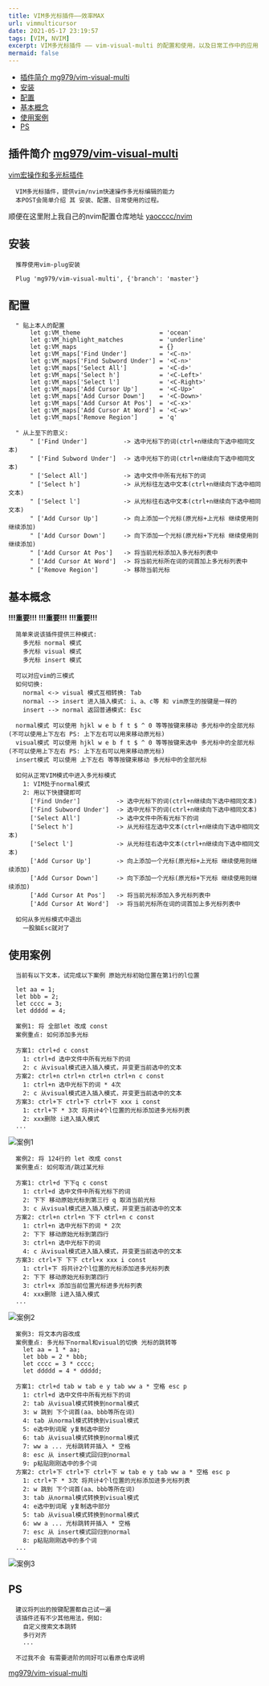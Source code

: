 ```yaml
---
title: VIM多光标插件——效率MAX
url: vimmulticursor
date: 2021-05-17 23:19:57
tags: [VIM, NVIM]
excerpt: VIM多光标插件 —— vim-visual-multi 的配置和使用，以及日常工作中的应用
mermaid: false
---
```

<!-- markdown-toc GFM -->

* [插件简介 mg979/vim-visual-multi](#插件简介-mg979vim-visual-multi)
* [安装](#安装)
* [配置](#配置)
* [基本概念](#基本概念)
* [使用案例](#使用案例)
* [PS](#ps)

<!-- markdown-toc -->

## 插件简介 [mg979/vim-visual-multi](https://github.com/mg979/vim-visual-multi)

[vim宏操作和多光标插件](https://www.bilibili.com/video/BV1uF411c7Ro/)

```plaintext
  VIM多光标插件，提供vim/nvim快速操作多光标编辑的能力
  本POST会简单介绍 其 安装、配置、日常使用的过程。
```

顺便在这里附上我自己的nvim配置仓库地址 [yaocccc/nvim](https://github.com/yaocccc/nvim)

## 安装

```plaintext
  推荐使用vim-plug安装

  Plug 'mg979/vim-visual-multi', {'branch': 'master'}
```

## 配置

```vimrc
  " 贴上本人的配置
      let g:VM_theme                      = 'ocean'
      let g:VM_highlight_matches          = 'underline'
      let g:VM_maps                       = {}
      let g:VM_maps['Find Under']         = '<C-n>'
      let g:VM_maps['Find Subword Under'] = '<C-n>'
      let g:VM_maps['Select All']         = '<C-d>'
      let g:VM_maps['Select h']           = '<C-Left>'
      let g:VM_maps['Select l']           = '<C-Right>'
      let g:VM_maps['Add Cursor Up']      = '<C-Up>'
      let g:VM_maps['Add Cursor Down']    = '<C-Down>'
      let g:VM_maps['Add Cursor At Pos']  = '<C-x>'
      let g:VM_maps['Add Cursor At Word'] = '<C-w>'
      let g:VM_maps['Remove Region']      = 'q'

  " 从上至下的意义:
      " ['Find Under']          -> 选中光标下的词(ctrl+n继续向下选中相同文本)
      " ['Find Subword Under']  -> 选中光标下的词(ctrl+n继续向下选中相同文本)
      " ['Select All']          -> 选中文件中所有光标下的词
      " ['Select h']            -> 从光标往左选中文本(ctrl+n继续向下选中相同文本)
      " ['Select l']            -> 从光标往右选中文本(ctrl+n继续向下选中相同文本)
      " ['Add Cursor Up']       -> 向上添加一个光标(原光标+上光标 继续使用则继续添加)
      " ['Add Cursor Down']     -> 向下添加一个光标(原光标+下光标 继续使用则继续添加)
      " ['Add Cursor At Pos']   -> 将当前光标添加入多光标列表中
      " ['Add Cursor At Word']  -> 将当前光标所在词的词首加上多光标列表中
      " ['Remove Region']       -> 移除当前光标
```

## 基本概念

**!!!重要!!!**
**!!!重要!!!**
**!!!重要!!!**

```plaintext
  简单来说该插件提供三种模式:
    多光标 normal 模式
    多光标 visual 模式
    多光标 insert 模式

  可以对应vim的三模式
  如何切换:
    normal <-> visual 模式互相转换: Tab
    normal --> insert 进入插入模式: i、a、c等 和 vim原生的按键是一样的
    insert --> normal 返回普通模式: Esc

  normal模式 可以使用 hjkl w e b f t $ ^ 0 等等按键来移动 多光标中的全部光标(不可以使用上下左右 PS: 上下左右可以用来移动原光标)
  visual模式 可以使用 hjkl w e b f t $ ^ 0 等等按键来选中 多光标中的全部光标(不可以使用上下左右 PS: 上下左右可以用来移动原光标)
  insert模式 可以使用 上下左右 等等按键来移动 多光标中的全部光标

  如何从正常VIM模式中进入多光标模式
    1: VIM处于normal模式
    2: 用以下快捷键即可
      ['Find Under']          -> 选中光标下的词(ctrl+n继续向下选中相同文本)
      ['Find Subword Under']  -> 选中光标下的词(ctrl+n继续向下选中相同文本)
      ['Select All']          -> 选中文件中所有光标下的词
      ['Select h']            -> 从光标往左选中文本(ctrl+n继续向下选中相同文本)
      ['Select l']            -> 从光标往右选中文本(ctrl+n继续向下选中相同文本)
      ['Add Cursor Up']       -> 向上添加一个光标(原光标+上光标 继续使用则继续添加)
      ['Add Cursor Down']     -> 向下添加一个光标(原光标+下光标 继续使用则继续添加)
      ['Add Cursor At Pos']   -> 将当前光标添加入多光标列表中
      ['Add Cursor At Word']  -> 将当前光标所在词的词首加上多光标列表中

  如何从多光标模式中退出
    一股脑Esc就对了
```

## 使用案例

```plaintext
  当前有以下文本，试完成以下案例 原始光标初始位置在第1行的l位置

  let aa = 1;
  let bbb = 2;
  let cccc = 3;
  let ddddd = 4;
```

```plaintext
  案例1: 将 全部let 改成 const
  案例重点: 如何添加多光标

  方案1: ctrl+d c const
    1: ctrl+d 选中文件中所有光标下的词
    2: c 从visual模式进入插入模式，并变更当前选中的文本
  方案2: ctrl+n ctrl+n ctrl+n ctrl+n c const
    1: ctrl+n 选中光标下的词 * 4次
    2: c 从visual模式进入插入模式，并变更当前选中的文本
  方案3: ctrl+下 ctrl+下 ctrl+下 xxx i const
    1: ctrl+下 * 3次 将共计4个l位置的光标添加进多光标列表
    2: xxx删除 i进入插入模式
  ...
```

![案例1](/img/vim多光标插件--效率MAX/001.gif)

```plaintext
  案例2: 将 124行的 let 改成 const
  案例重点: 如何取消/跳过某光标

  方案1: ctrl+d 下下q c const
    1: ctrl+d 选中文件中所有光标下的词
    2: 下下 移动原始光标到第三行 q 取消当前光标
    3: c 从visual模式进入插入模式，并变更当前选中的文本
  方案2: ctrl+n ctrl+n 下下 ctrl+n c const
    1: ctrl+n 选中光标下的词 * 2次
    2: 下下 移动原始光标到第四行
    3: ctrl+n 选中光标下的词
    4: c 从visual模式进入插入模式，并变更当前选中的文本
  方案3: ctrl+下 下下 ctrl+x xxx i const
    1: ctrl+下 将共计2个l位置的光标添加进多光标列表
    2: 下下 移动原始光标到第四行
    3: ctrl+x 添加当前位置光标进多光标列表
    4: xxx删除 i进入插入模式
  ...
```

![案例2](/img/vim多光标插件--效率MAX/002.gif)

```plaintext
  案例3: 将文本内容改成
  案例重点: 多光标下normal和visual的切换 光标的跳转等
    let aa = 1 * aa;
    let bbb = 2 * bbb;
    let cccc = 3 * cccc;
    let ddddd = 4 * ddddd;

  方案1: ctrl+d tab w tab e y tab ww a * 空格 esc p
    1: ctrl+d 选中文件中所有光标下的词
    2: tab 从visual模式转换到normal模式
    3: w 跳到 下个词首(aa、bbb等所在词)
    4: tab 从normal模式转换到visual模式
    5: e选中到词尾 y复制选中部分
    6: tab 从visual模式转换到normal模式
    7: ww a ... 光标跳转并插入 * 空格
    8: esc 从 insert模式回归到normal
    9: p粘贴刚刚选中的多个词
  方案2: ctrl+下 ctrl+下 ctrl+下 w tab e y tab ww a * 空格 esc p
    1: ctrl+下 * 3次 将共计4个l位置的光标添加进多光标列表
    2: w 跳到 下个词首(aa、bbb等所在词)
    3: tab 从normal模式转换到visual模式
    4: e选中到词尾 y复制选中部分
    5: tab 从visual模式转换到normal模式
    6: ww a ... 光标跳转并插入 * 空格
    7: esc 从 insert模式回归到normal
    8: p粘贴刚刚选中的多个词
  ...
```

![案例3](/img/vim多光标插件--效率MAX/003.gif)

## PS

```plaintext
  建议将列出的按键配置都自己试一遍
  该插件还有不少其他用法，例如:
    自定义搜索文本跳转
    多行对齐
    ...

  不过我不会 有需要进阶的同好可以看原仓库说明
```

[mg979/vim-visual-multi](https://github.com/mg979/vim-visual-multi)
